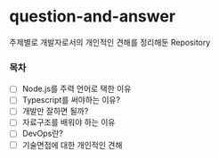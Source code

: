 # question-and-answer
주제별로 개발자로서의 개인적인 견해를 정리해둔 Repository

### 목차

- [ ] Node.js를 주력 언어로 택한 이유
- [ ] Typescript를 써야하는 이유?
- [ ] 개발만 잘하면 될까?
- [ ] 자료구조를 배워야 하는 이유
- [ ] DevOps란?
- [ ] 기술면접에 대한 개인적인 견해
